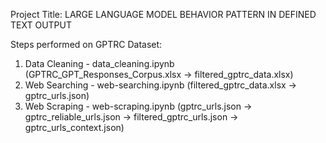 Project Title: LARGE LANGUAGE MODEL BEHAVIOR PATTERN IN DEFINED TEXT OUTPUT

Steps performed on GPTRC Dataset:

1) Data Cleaning - data_cleaning.ipynb (GPTRC_GPT_Responses_Corpus.xlsx -> filtered_gptrc_data.xlsx)
2) Web Searching - web-searching.ipynb (filtered_gptrc_data.xlsx -> gptrc_urls.json)
3) Web Scraping - web-scraping.ipynb (gptrc_urls.json -> gptrc_reliable_urls.json -> filtered_gptrc_urls.json -> gptrc_urls_context.json)
